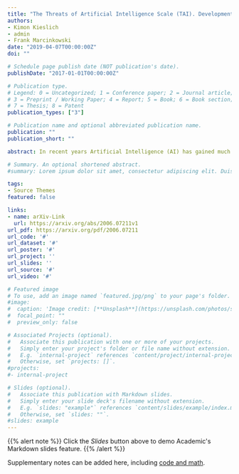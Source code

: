 ```yaml
---
title: "The Threats of Artificial Intelligence Scale (TAI). Development, Measurement and Test Over Three Application Domains"
authors:
- Kimon Kieslich
- admin
- Frank Marcinkowski
date: "2019-04-07T00:00:00Z"
doi: ""

# Schedule page publish date (NOT publication's date).
publishDate: "2017-01-01T00:00:00Z"

# Publication type.
# Legend: 0 = Uncategorized; 1 = Conference paper; 2 = Journal article;
# 3 = Preprint / Working Paper; 4 = Report; 5 = Book; 6 = Book section;
# 7 = Thesis; 8 = Patent
publication_types: ["3"]

# Publication name and optional abbreviated publication name.
publication: ""
publication_short: ""

abstract: In recent years Artificial Intelligence (AI) has gained much popularity, with the scientific community as well as with the public. AI is often ascribed many positive impacts for different social domains such as medicine and the economy. On the other side, there is also growing concern about its precarious impact on society and individuals. Several opinion polls frequently query the public fear of autonomous robots and artificial intelligence (FARAI), a phenomenon coming also into scholarly focus. As potential threat perceptions arguably vary with regard to the reach and consequences of AI functionalities and the domain of application, research still lacks necessary precision of a respective measurement that allows for wide-spread research applicability. We propose a fine-grained scale to measure threat perceptions of AI that accounts for four functional classes of AI systems and is applicable to various domains of AI applications. Using a standardized questionnaire in a survey study (N=891), we evaluate the scale over three distinct AI domains (loan origination, job recruitment and medical treatment). The data support the dimensional structure of the proposed Threats of AI (TAI) scale as well as the internal consistency and factoral validity of the indicators. Implications of the results and the empirical application of the scale are discussed in detail. Recommendations for further empirical use of the TAI scale are provided. 

# Summary. An optional shortened abstract.
#summary: Lorem ipsum dolor sit amet, consectetur adipiscing elit. Duis posuere tellus ac convallis placerat. Proin tincidunt magna sed ex sollicitudin condimentum.

tags:
- Source Themes
featured: false

links:
- name: arXiv-Link
  url: https://arxiv.org/abs/2006.07211v1
url_pdf: https://arxiv.org/pdf/2006.07211
url_code: '#'
url_dataset: '#'
url_poster: '#'
url_project: ''
url_slides: ''
url_source: '#'
url_video: '#'

# Featured image
# To use, add an image named `featured.jpg/png` to your page's folder. 
#image:
#  caption: 'Image credit: [**Unsplash**](https://unsplash.com/photos/s9CC2SKySJM)'
#  focal_point: ""
#  preview_only: false

# Associated Projects (optional).
#   Associate this publication with one or more of your projects.
#   Simply enter your project's folder or file name without extension.
#   E.g. `internal-project` references `content/project/internal-project/index.md`.
#   Otherwise, set `projects: []`.
#projects:
#- internal-project

# Slides (optional).
#   Associate this publication with Markdown slides.
#   Simply enter your slide deck's filename without extension.
#   E.g. `slides: "example"` references `content/slides/example/index.md`.
#   Otherwise, set `slides: ""`.
#slides: example
---
```


{{% alert note %}}
Click the *Slides* button above to demo Academic's Markdown slides feature.
{{% /alert %}}

Supplementary notes can be added here, including [code and math](https://sourcethemes.com/academic/docs/writing-markdown-latex/).
